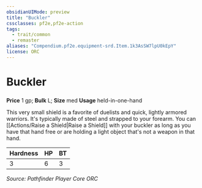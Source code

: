 ```yaml
---
obsidianUIMode: preview
title: "Buckler"
cssclasses: pf2e,pf2e-action
tags:
  - trait/common
  - remaster
aliases: "Compendium.pf2e.equipment-srd.Item.1k3AsSW7lpU0kEpY"
license: ORC
---
```

# Buckler

### 


**Price** 1 gp; 
**Bulk** L; **Size** med
**Usage** held-in-one-hand

This very small shield is a favorite of duelists and quick, lightly armored warriors. It's typically made of steel and strapped to your forearm. You can [[Actions/Raise a Shield|Raise a Shield]] with your buckler as long as you have that hand free or are holding a light object that's not a weapon in that hand.

  

| Hardness | HP | BT |
| --- | --- | --- |
| 3 | 6 | 3 |

*Source: Pathfinder Player Core*
*ORC*
